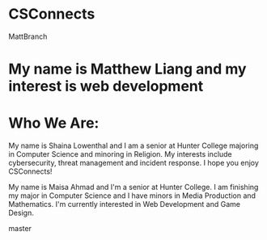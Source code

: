 # CSConnects
MattBranch


My name is Matthew Liang and my interest is web development
=======


# Who We Are:

My name is Shaina Lowenthal and I am a senior at Hunter College majoring in Computer Science and minoring in Religion. My interests include cybersecurity, threat management and incident response. I hope you enjoy CSConnects!

My name is Maisa Ahmad and I'm a senior at Hunter College. I am finishing my major in Computer Science and I have minors in Media Production and Mathematics. I'm currently interested in Web Development and Game Design. 


master
